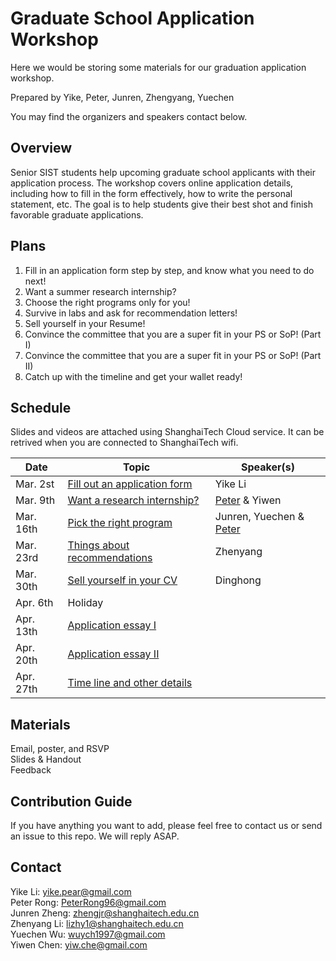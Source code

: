 # Graduate School Application Workshop

Here we would be storing some materials for our graduation application workshop.

Prepared by Yike, Peter, Junren, Zhengyang, Yuechen

You may find the organizers and speakers contact below.

## Overview

Senior SIST students help upcoming graduate school applicants with their application process. 
The workshop covers online application details, including how to fill in the form effectively, how to write the personal statement, etc. 
The goal is to help students give their best shot and finish favorable graduate applications.

## Plans

1. Fill in an application form step by step, and know what you need to do next!
2. Want a summer research internship? 
3. Choose the right programs only for you!
4. Survive in labs and ask for recommendation letters!
5. Sell yourself in your Resume!
6. Convince the committee that you are a super fit in your PS or SoP! (Part I)
7. Convince the committee that you are a super fit in your PS or SoP! (Part II)
8. Catch up with the timeline and get your wallet ready!

## Schedule

Slides and videos are attached using ShanghaiTech Cloud service. It can be retrived when you are connected to ShanghaiTech wifi.

| Date      | Topic | Speaker(s)   |
|-----------|-------| ------------ |
| Mar. 2st  | [Fill out an application form](http://pan.shanghaitech.edu.cn/cloudservice/outerLink/decode?c3Vnb24xNTUxNTE3MDE2Nzgxc3Vnb24=#0-sqq-1-76318-9737f6f9e09dfaf5d3fd14d775bfee85)  | Yike Li |       
| Mar. 9th  | [Want a research internship?](http://pan.shanghaitech.edu.cn/cloudservice/outerLink/decode?c3Vnb24xNTUyMDYwMzM3NjQ5c3Vnb24=#0-sqq-1-86212-9737f6f9e09dfaf5d3fd14d775bfee85)  |  [Peter](https://peterrong.netlify.com/) & Yiwen   |      
| Mar. 16th | [Pick the right program](http://pan.shanghaitech.edu.cn/cloudservice/outerLink/decode?c3Vnb24xNTUyNzMyMDA2NzA5c3Vnb24=)  | Junren, Yuechen & [Peter](https://peterrong.netlify.com/)
| Mar. 23rd | [Things about recommendations](http://pan.shanghaitech.edu.cn/cloudservice/outerLink/decode?c3Vnb24xNTUzNzc4MzcwMjAyc3Vnb24=#0-sqq-1-94829-9737f6f9e09dfaf5d3fd14d775bfee85)  |  Zhenyang |
| Mar. 30th | [Sell yourself in your CV](http://pan.shanghaitech.edu.cn/cloudservice/outerLink/decode?c3Vnb24xNTU0MTIxMjgyMzIwc3Vnb24=#0-sqq-1-83218-9737f6f9e09dfaf5d3fd14d775bfee85)  | Dinghong |
| Apr. 6th   | Holiday | |
| Apr. 13th  | [Application essay I](about::blank)  |        | 
| Apr. 20th | [Application essay II](about::blank)  |        |
| Apr. 27th | [Time line and other details](about::blank)  |        |

## Materials

Email, poster, and RSVP  
Slides & Handout  
Feedback  

## Contribution Guide

If you have anything you want to add, please feel free to contact us or send an issue to this repo. 
We will reply ASAP.

## Contact

Yike Li:   yike.pear@gmail.com   
Peter Rong:  PeterRong96@gmail.com  
Junren Zheng: zhengjr@shanghaitech.edu.cn  
Zhenyang Li: lizhy1@shanghaitech.edu.cn  
Yuechen Wu: wuych1997@gmail.com  
Yiwen Chen: yiw.che@gmail.com